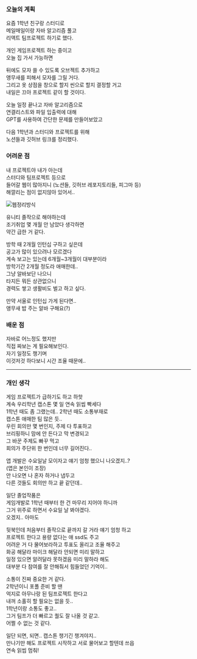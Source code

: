 ### 오늘의 계획 

요즘 1학년 친구랑 스터디로  
메일매일이랑 자바 알고리즘 풀고  
리액트 팀프로젝트 하기로 했다.  

개인 게임프로젝트 하는 중이고  
오늘 집 가서 가능하면  
  
뒤에도 모자 쓸 수 있도록 오브젝트 추가하고  
앵무새를 피해서 모자를 그릴 거다.  
그리고 옷 상점을 창으로 할지 씬으로 할지 결정할 거고  
내일은 끄아 프로젝트 같이 할 것이다.  

오늘 일정 끝나고 자바 알고리즘으로  
연결리스트와 파일 입출력에 대해  
GPT를 사용하여 간단한 문제를 만들어보았고  

다음 1학년과 스터디와 프로젝트를 위해  
노션들과 깃허브 링크를 정리했다.  
  
### 어려운 점 

내 프로젝트야 내가 아는데  
스터디와 팀프로젝트 등으로  
들어갈 웹이 많아지니 (노션들, 깃허브 레포지토리들, 피그마 등)  
해깔리는 점이 없지않아 있어서..  
  
![웹정리방식](https://seungyeon04.github.io/A_Study/public/markdown/승연의TIL/Image/웹정리방식.png)  
  
유니티 졸작으로 해야하는데  
조기취업 몇 개월 안 남았다 생각하면  
약간 급한 거 같다.  

방학 때 2개월 인턴십 구하고 싶은데  
공고가 많이 있으려나 모르겠다  
계속 보고는 있는데 6개월~3개월이 대부분이라  
방학기간 2개월 정도라 애매한데..  
그냥 알바보단 나으니  
타지든 뭐든 상관없으니  
경력도 쌓고 생활비도 벌고 하고 싶다.  
  
만약 서울로 인턴십 가게 된다면..  
앵무새 밥 주는 알바 구해요(?)  
  
### 배운 점 

자바로 어느정도 했지만  
직접 짜보는 게 필요해보인다.  
자기 일정도 챙기며  
이것저것 하다보니 시간 조율 때문에..  

*** 

### 개인 생각 

게임 프로젝트가 급하기도 하고 하핫  
계속 우리학년 캡스톤 몇 일 연속 읽씹 빡세다  
1학년 때도 좀 그랬는데.. 2학년 때도 소통부재로  
캡스톤 애매한 팀 많은 듯..  
우린 회의만 몇 번인지, 주제 다 투표하고  
브리핑하니 맘에 안 든다고 막 변경되고  
그 바꾼 주제도 빠꾸 먹고  
회의가 주단위 한 번인데 너무 길어진다..  
  
앱 개발은 수요일날 모이자고 얘기 엄청 했으니 나오겠지..?  
(앱은 본인이 조장)  
안 나오면 나 혼자 하거나 냅두고  
다른 것들도 회의만 하고 끝 같던데..  

일단 졸업작품은  
게임개발로 1학년 때부터 한 건 마무리 지어야 하니까  
그거 위주로 하면서 수요일 날 봐야겠다.  
오겠지.. 아마도  

뒷북인데 처음부터 졸작으로 끝까지 갈 거라 얘기 엄청 하고  
프로젝트 한다고 용량 없다는 애 ssd도 주고  
어려운 거 다 물어보라하고 투표도 올리고 조율 해주고  
화공 해달라 마이크 해달라 안되면 미리 말하고  
일정 있으면 알려달라 못하겠음 미리 말하라 해도  
대부분 다 참여를 잘 안해줘서 힘들었던 기억이..  

소통이 진짜 중요한 거 같다.  
2학년이니 포폴 준비 할 땐  
억지로 아무나랑 된 팀프로젝트 한다고  
내꺼 소홀히 할 필요는 없을 듯..  
1학년이랑 소통도 좋고..  
그거 팀프가 더 빠르고 퀄도 잘 나올 것 같고.  
어쩔 수 없는 것 같다.  
  
일단 되면, 되면.. 캡스톤 챙기긴 챙겨야지..  
만나기만 해도 프로젝트 시작하고 서로 물어보고 할텐데 쓰읍  
연속 읽씹 멈춰!  
  
